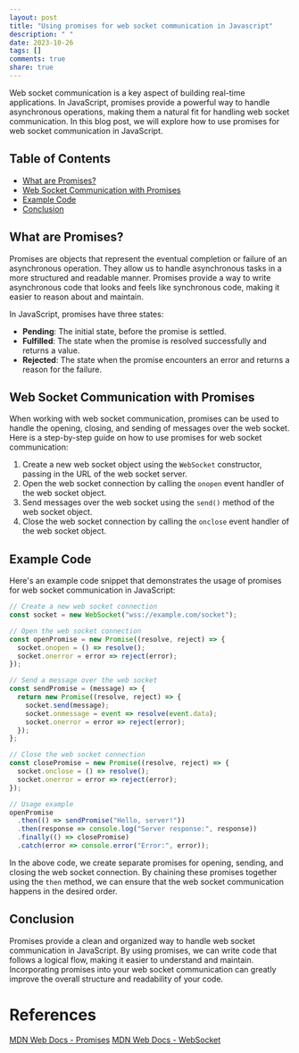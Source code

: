 ```yaml
---
layout: post
title: "Using promises for web socket communication in Javascript"
description: " "
date: 2023-10-26
tags: []
comments: true
share: true
---
```


Web socket communication is a key aspect of building real-time applications. In JavaScript, promises provide a powerful way to handle asynchronous operations, making them a natural fit for handling web socket communication. In this blog post, we will explore how to use promises for web socket communication in JavaScript.

## Table of Contents

- [What are Promises?](#what-are-promises)
- [Web Socket Communication with Promises](#web-socket-communication-with-promises)
- [Example Code](#example-code)
- [Conclusion](#conclusion)

## What are Promises?

Promises are objects that represent the eventual completion or failure of an asynchronous operation. They allow us to handle asynchronous tasks in a more structured and readable manner. Promises provide a way to write asynchronous code that looks and feels like synchronous code, making it easier to reason about and maintain.

In JavaScript, promises have three states:
- **Pending**: The initial state, before the promise is settled.
- **Fulfilled**: The state when the promise is resolved successfully and returns a value.
- **Rejected**: The state when the promise encounters an error and returns a reason for the failure.

## Web Socket Communication with Promises

When working with web socket communication, promises can be used to handle the opening, closing, and sending of messages over the web socket. Here is a step-by-step guide on how to use promises for web socket communication:

1. Create a new web socket object using the `WebSocket` constructor, passing in the URL of the web socket server.
2. Open the web socket connection by calling the `onopen` event handler of the web socket object.
3. Send messages over the web socket using the `send()` method of the web socket object.
4. Close the web socket connection by calling the `onclose` event handler of the web socket object.

## Example Code

Here's an example code snippet that demonstrates the usage of promises for web socket communication in JavaScript:

```javascript
// Create a new web socket connection
const socket = new WebSocket("wss://example.com/socket");

// Open the web socket connection
const openPromise = new Promise((resolve, reject) => {
  socket.onopen = () => resolve();
  socket.onerror = error => reject(error);
});

// Send a message over the web socket
const sendPromise = (message) => {
  return new Promise((resolve, reject) => {
    socket.send(message);
    socket.onmessage = event => resolve(event.data);
    socket.onerror = error => reject(error);
  });
};

// Close the web socket connection
const closePromise = new Promise((resolve, reject) => {
  socket.onclose = () => resolve();
  socket.onerror = error => reject(error);
});

// Usage example
openPromise
  .then(() => sendPromise("Hello, server!"))
  .then(response => console.log("Server response:", response))
  .finally(() => closePromise)
  .catch(error => console.error("Error:", error));
```

In the above code, we create separate promises for opening, sending, and closing the web socket connection. By chaining these promises together using the `then` method, we can ensure that the web socket communication happens in the desired order.

## Conclusion

Promises provide a clean and organized way to handle web socket communication in JavaScript. By using promises, we can write code that follows a logical flow, making it easier to understand and maintain. Incorporating promises into your web socket communication can greatly improve the overall structure and readability of your code.

# References
[MDN Web Docs - Promises](https://developer.mozilla.org/en-US/docs/Web/JavaScript/Reference/Global_Objects/Promise)
[MDN Web Docs - WebSocket](https://developer.mozilla.org/en-US/docs/Web/API/WebSocket)